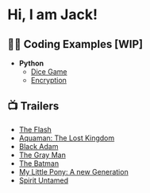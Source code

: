 <h1>Hi, I am Jack! </h1>

<h2>👨‍💻 Coding Examples [WIP]</h2>

- <b>Python</b>
  - [Dice Game](https://github.com/jdshortiss/dice_game_task_001)
  - [Encryption](https://github.com/jdshortiss/EncryptionTask_001)

<h2>📺 Trailers</h2>

- [The Flash](https://www.youtube.com/watch?v=8FTS9T5THuc)
- [Aquaman: The Lost Kingdom]()
- [Black Adam](https://www.youtube.com/watch?v=X0tOpBuYasI)
- [The Gray Man](https://www.youtube.com/watch?v=E2MwRWxDBkA)
- [The Batman](https://www.youtube.com/watch?v=mqqft2x_Aa4)
- [My Little Pony: A new Generation](https://www.youtube.com/watch?v=Pa_PRDVpjSk)
- [Spirit Untamed](https://www.youtube.com/watch?v=9jG1nnQGpdI)

<!--
**jdshortiss/jdshortiss** is a ✨ _special_ ✨ repository because its `README.md` (this file) appears on your GitHub profile.

Here are some ideas to get you started:

- 🔭 I’m currently working on building a renderer
- 🌱 I’m currently learning python
- 👯 I’m looking to collaborate on creative projects
- 🤔 I’m looking for help with pipeline tool development challenges
- 💬 Ask me about my experience in industry and academia
- 📫 How to reach me: jdshortiss@hotmail.com
- 😄 Pronouns: He/Him
-->
